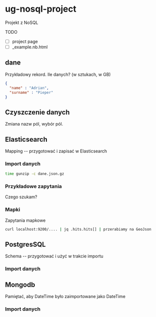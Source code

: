 # ug-nosql-project
Projekt z NoSQL

TODO
- [ ] project page
- [ ] _example.nb.html

## dane

Przykładowy rekord. Ile danych? (w sztukach, w GB)

``` json
{
  "name" : "Adrian",
  "surname" : "Pieper"
}
```

## Czyszczenie danych

Zmiana nazw pól, wybór pól.

## Elasticsearch

Mapping -- przygotować i zapisać w Elasticsearch

### Import danych

```sh
time gunzip -c dane.json.gz
```

### Przykładowe zapytania

Czego szukam?

### Mapki

Zapytania mapkowe

```sh
curl localhost:9200/.... | jq .hits.hits[] | przerabiamy na GeoJson
``` 

## PostgresSQL

Schema -- przygotować i użyć w trakcie importu

### Import danych

## Mongodb

Pamiętać, aby DateTime było zaimportowane jako DateTime

### Import danych

